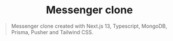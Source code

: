 <h1 align="center">Messenger clone</h1>

> Messenger clone created with Next.js 13, Typescript, MongoDB, Prisma, Pusher and Tailwind CSS.
